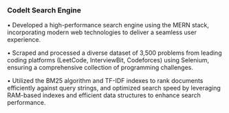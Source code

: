 ### CodeIt Search Engine


• Developed a high-performance search engine using the MERN stack, incorporating modern web technologies to deliver a seamless user experience.

• Scraped and processed a diverse dataset of 3,500 problems from leading coding platforms (LeetCode, InterviewBit, Codeforces) using Selenium, ensuring a comprehensive collection of programming challenges. 

• Utilized the BM25 algorithm and TF-IDF indexes to rank documents efficiently against query strings, and optimized search speed by leveraging RAM-based indexes and efficient data structures to enhance search performance. 
